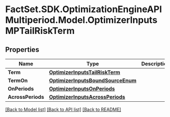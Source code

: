 # FactSet.SDK.OptimizationEngineAPIMultiperiod.Model.OptimizerInputsMPTailRiskTerm

## Properties

Name | Type | Description | Notes
------------ | ------------- | ------------- | -------------
**Term** | [**OptimizerInputsTailRiskTerm**](OptimizerInputsTailRiskTerm.md) |  | [optional] 
**TermOn** | [**OptimizerInputsBoundSourceEnum**](OptimizerInputsBoundSourceEnum.md) |  | [optional] 
**OnPeriods** | [**OptimizerInputsOnPeriods**](OptimizerInputsOnPeriods.md) |  | [optional] 
**AcrossPeriods** | [**OptimizerInputsAcrossPeriods**](OptimizerInputsAcrossPeriods.md) |  | [optional] 

[[Back to Model list]](../README.md#documentation-for-models) [[Back to API list]](../README.md#documentation-for-api-endpoints) [[Back to README]](../README.md)

